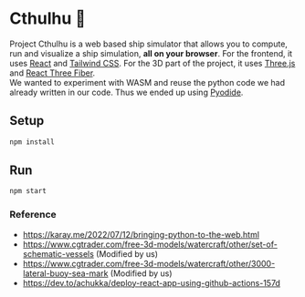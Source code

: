 # Cthulhu 🚢
Project Cthulhu is a web based ship simulator that allows you to compute, run and visualize a ship simulation, **all on your browser**. For the frontend, it uses [React](https://reactjs.org/) and [Tailwind CSS](https://tailwindcss.com/). For the 3D part of the project, it uses [Three.js](https://threejs.org/) and [React Three Fiber](https://docs.pmnd.rs/react-three-fiber/getting-started/introduction).  
We wanted to experiment with WASM and reuse the python code we had already written in our code. Thus we ended up using [Pyodide](https://pyodide.org/en/stable/). 

## Setup
```bash
npm install
```

## Run
```bash
npm start
```

### Reference
- https://karay.me/2022/07/12/bringing-python-to-the-web.html
- https://www.cgtrader.com/free-3d-models/watercraft/other/set-of-schematic-vessels (Modified by us)
- https://www.cgtrader.com/free-3d-models/watercraft/other/3000-lateral-buoy-sea-mark (Modified by us)
- https://dev.to/achukka/deploy-react-app-using-github-actions-157d